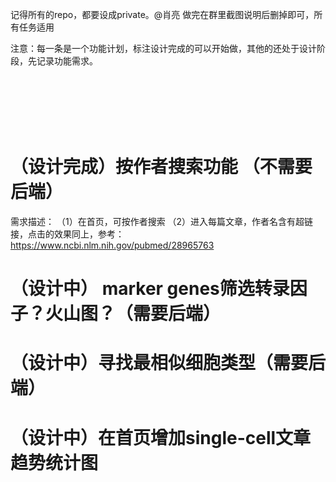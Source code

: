记得所有的repo，都要设成private。@肖亮  做完在群里截图说明后删掉即可，所有任务适用

注意：每一条是一个功能计划，标注设计完成的可以开始做，其他的还处于设计阶段，先记录功能需求。

<br><br><br><br><br>

# （设计完成）按作者搜索功能 （不需要后端）
需求描述：
（1）在首页，可按作者搜索
（2）进入每篇文章，作者名含有超链接，点击的效果同上，参考：https://www.ncbi.nlm.nih.gov/pubmed/28965763


# （设计中） marker genes筛选转录因子？火山图？（需要后端）

# （设计中）寻找最相似细胞类型（需要后端）

# （设计中）在首页增加single-cell文章趋势统计图

